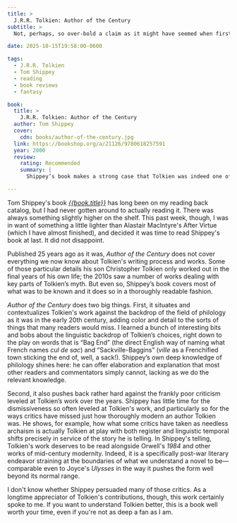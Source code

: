```yaml
---
title: >
  J.R.R. Tolkien: Author of the Century
subtitle: >
  Not, perhaps, so over-bold a claim as it might have seemed when first advanced!

date: 2025-10-15T19:58:00-0600

tags:
  - J.R.R. Tolkien
  - Tom Shippey
  - reading
  - book reviews
  - fantasy

book:
  title: >
    J.R.R. Tolkien: Author of the Century
  author: Tom Shippey
  cover:
    cdn: books/author-of-the-century.jpg
  link: https://bookshop.org/a/21126/9780618257591
  year: 2000
  review:
    rating: Recommended
    summary: |
      Shippey’s book makes a strong case that Tolkien was indeed one of the premier authors of the 20th century—perhaps *the* premier. Whether you buy that case or not, it’s a great read that adds considerable depth and background to <cite>The Hobbit</cite>, <cite>The Lord of the Rings</cite>, and the rest of Tolkien’s oeuvre.

---
```


Tom Shippey's book <a href="{{book.link}}"><cite>{{book.title}}</cite></a> has long been on my reading back catalog, but I had never gotten around to actually reading it. There was always something slightly higher on the shelf. This past week, though, I was in want of something a little lighter than Alastair MacIntyre's <cote>After Virtue</cite> (which I have almost finished), and decided it was time to read Shippey's book at last. It did not disappoint.

Published 25 years ago as it was, <cite>Author of the Century</cite> does not cover everything we now know about Tolkien's writing process and works. Some of those particular details his son Christopher Tolkien only worked out in the final years of his own life; the 2010s saw a number of works dealing with key parts of Tolkien’s myth. But even so, Shippey’s book covers most of what was to be known and it does so in a thoroughly readable fashion.

<cite>Author of the Century</cite> does two big things. First, it situates and contextualizes Tolkien's work against the backdrop of the field of philology as it was in the early 20th century, adding color and detail to the sorts of things that many readers would miss. I learned a bunch of interesting bits and bobs about the linguistic backdrop of Tolkien’s choices, right down to the play on words that is “Bag End” (the direct English way of naming what French names _cul de sac_) and “Sackville-Baggins” (_ville_ as a Frenchified town sticking the end of, well, a sack!). Shippey’s own deep knowledge of philology shines here: he can offer elaboration and explanation that most other readers and commentators simply cannot, lacking as we do the relevant knowledge.

Second, it also pushes back rather hard against the frankly poor criticism leveled at Tolkien’s work over the years. Shippey has little time for the dismissiveness so often leveled at Tolkien's work, and particularly so for the ways critics have missed just how thoroughly modern an author Tolkien was. He shows, for example, how what some critics have taken as needless archaism is actually Tolkien at play with both register and linguistic temporal shifts precisely in service of the story he is telling. In Shippey's telling, Tolkien's work deserves to be read alongside Orwell's <cite>1984</cite> and other works of mid-century modernity. Indeed, it is a specifically post-war literary endeavor straining at the boundaries of what we understand a novel to be—comparable even to Joyce's <cite>Ulysses</cite> in the way it pushes the form well beyond its normal range.

I don't know whether Shippey persuaded many of those critics. As a longtime appreciator of Tolkien's contributions, though, this work certainly spoke to me. If you want to understand Tolkien better, this is a book well worth your time, even if you're not as deep a fan as I am.
